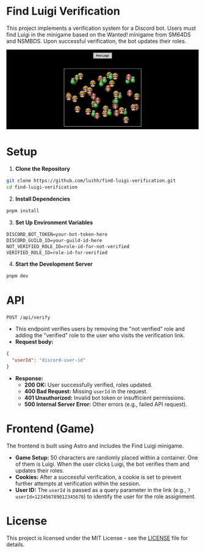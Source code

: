 # Find Luigi Verification

This project implements a verification system for a Discord bot. Users must find Luigi in the minigame based on the Wanted! minigame from SM64DS and NSMBDS. Upon successful verification, the bot updates their roles.

![Screenshot of the website](/public/screenshot.png)

# Setup

1. **Clone the Repository**

```bash
git clone https://github.com/luihh/find-luigi-verification.git
cd find-luigi-verification
```

2. **Install Dependencies**

```bash
pnpm install
```

3. **Set Up Environment Variables**

```env
DISCORD_BOT_TOKEN=your-bot-token-here
DISCORD_GUILD_ID=your-guild-id-here
NOT_VERIFIED_ROLE_ID=role-id-for-not-verified
VERIFIED_ROLE_ID=role-id-for-verified
```

4. **Start the Development Server**

```bash
pnpm dev
```

# API

`POST /api/verify`

- This endpoint verifies users by removing the "not verified" role and adding the "verified" role to the user who visits the verification link.
- **Request body:**

```json
{
  "userId": "discord-user-id"
}
```

- **Response:**
  - **200 OK:** User successfully verified, roles updated.
  - **400 Bad Request:** Missing `userId` in the request.
  - **401 Unauthorized:** Invalid bot token or insufficient permissions.
  - **500 Internal Server Error:** Other errors (e.g., failed API request).

# Frontend (Game)

The frontend is built using Astro and includes the Find Luigi minigame.

- **Game Setup:** 50 characters are randomly placed within a container. One of them is Luigi. When the user clicks Luigi, the bot verifies them and updates their roles.
- **Cookies:** After a successful verification, a cookie is set to prevent further attempts at verification within the session.
- **User ID:** The `userId` is passed as a query parameter in the link (e.g., `?userId=123456789012345678`) to identify the user for the role assignment.

# License

This project is licensed under the MIT License - see the [LICENSE](/LICENSE) file for details.
